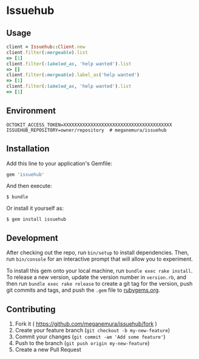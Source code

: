 # Issuehub

## Usage

```ruby
client = Issuehub::Client.new
client.filter(:mergeable).list
=> [1]
client.filter(:labeled_as, 'help wanted').list
=> []
client.filter(:mergeable).label_as('help wanted')
=> [1]
client.filter(:labeled_as, 'help wanted').list
=> [1]
```

## Environment

```
OCTOKIT_ACCESS_TOKEN=XXXXXXXXXXXXXXXXXXXXXXXXXXXXXXXXXXXXXXXX
ISSUEHUB_REPOSITORY=owner/repository  # meganemura/issuehub
```

## Installation

Add this line to your application's Gemfile:

```ruby
gem 'issuehub'
```

And then execute:

    $ bundle

Or install it yourself as:

    $ gem install issuehub

## Development

After checking out the repo, run `bin/setup` to install dependencies. Then, run `bin/console` for an interactive prompt that will allow you to experiment.

To install this gem onto your local machine, run `bundle exec rake install`. To release a new version, update the version number in `version.rb`, and then run `bundle exec rake release` to create a git tag for the version, push git commits and tags, and push the `.gem` file to [rubygems.org](https://rubygems.org).

## Contributing

1. Fork it ( https://github.com/meganemura/issuehub/fork )
2. Create your feature branch (`git checkout -b my-new-feature`)
3. Commit your changes (`git commit -am 'Add some feature'`)
4. Push to the branch (`git push origin my-new-feature`)
5. Create a new Pull Request
